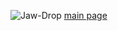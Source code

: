 ![Jaw-Drop](https://pbs.twimg.com/media/Fz0IHgHagAA7554.png?name=orig)
[main page](https://rentry.co/combustible)